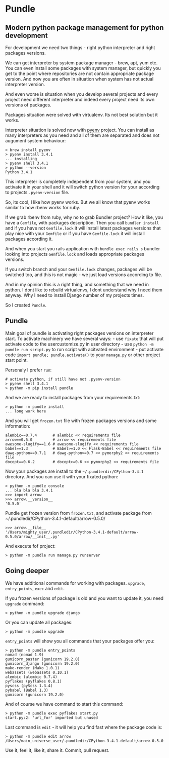 Pundle
======


Modern python package management for python development
-------------------------------------------------------

For development we need two things - right python interpreter
and right packages versions.

We can get interpreter by system package manager - brew, apt, yum etc.
You can even install some packages with system manager, but
quickly you get to the point where repositories are not contain
appropriate package version. And now you are often in situation
when system has not actual interpreter version.

And even worse is situation when you develop several projects
and every project need different interpreter and indeed every
project need its own versions of packages.

Packages situation were solved with virtualenv. Its not best solution
but it works.

Interpreter situation is solved now with [pyenv](https://github.com/yyuu/pyenv)
project. You can install as many interpreters as you need
and all of them are separated and does not augument system
behaviour:

    > brew install pyenv
    > pyenv install 3.4.1
    ... installing
    > pyenv shell 3.4.1
    > python --version
    Python 3.4.1

This interpreter is completely independent from your system, and
you activate it in your shell and it will switch python version
for your according to projects ``.pyenv-version`` file.


So, its cool, I like how pyenv works. But we all know that pyenv
works similar to how rbenv works for ruby.

If we grab rbenv from ruby, why no to grab Bundler project?
How it like, you have a ``Gemfile``, with packages description.
Then you call ``bundler install`` and if you have not ``Gemfile.lock``
it will install latest packages versions that play nice with your ``Gemfile``
or if you have ``Gemfile.lock`` it will install packages according it.

And when you start you rails application with ``bundle exec rails s``
bundler looking into projects ``Gemfile.lock`` and loads appropriate
packages versions.

If you switch branch and your ``Gemfile.lock`` changes, packages will be switched too,
and this is not magic - we just load versions according to file.

And in my opinion this is a right thing, and something that we need in python.
I dont like to rebuild virtualenvs, I dont understand why I need them anyway.
Why I need to install Django number of my projects times.

So I created ``Pundle``.

Pundle
------

Main goal of pundle is activating right packages versions on interpreter start.
To activate machinery we have several ways:
    - use ``fixate`` that will put activate code to the usercustomize.py in user directory
    - use ``python -m pundle run script.py`` to run script with acitvated environment
    - put activate code ``import pundle; pundle.activate()`` to your ``manage.py`` or other project start point.


Personaly I prefer ``run``:

    # activate python, if still have not .pyenv-version
    > pyenv shell 3.4.1
    > python -m pip install pundle

And we are ready to install packages from your requirements.txt:

    > python -m pundle install
    ... long work here

And you will get ``frozen.txt`` file with frozen packages versions and some information:

    alembic==0.7.4       # alembic << requirements file
    arrow==0.5.0         # arrow << requirements file
    awesome-slugify==1.6 # awesome-slugify << requirements file
    babel==1.3           # Babel>=1.0 << Flask-Babel << requirements file
    dawg-python==0.7.1   # dawg-python>=0.7 << pymorphy2 << requirements file
    docopt==0.6.2        # docopt>=0.6 << pymorphy2 << requirements file


Now your packages are install to the ``~/.pundlerdir/CPython-3.4.1`` directory.
And you can use it with your fixated python:

    > python -m pundle console
    ... bla bla bla 3.4.1
    >>> import arrow
    >>> arrow.__version__
    '0.5.0'

Pundle get frozen version from ``frozen.txt``, and activate package from ~/.pundledir/CPython-3.4.1-default/arrow-0.5.0/

    >>> arrow.__file__
    '/Users/mighty_user/.pundledir/CPython-3.4.1-default/arrow-0.5.0/arrow/__init__.py'

And execute fof project:

    > python -m pundle run manage.py runserver


Going deeper
------------

We have additional commands for working with packages. ``upgrade``, ``entry_points``, ``exec`` and ``edit``.

If you frozen versions of package is old and you want to update it, you need ``upgrade`` command:

    > python -m pundle upgrade django

Or you can update all packages:

    > python -m pundle upgrade

``entry_points`` will show you all commands that your packages offer you:

    > python -m pundle entry_points
    nomad (nomad 1.9)
    gunicorn_paster (gunicorn 19.2.0)
    gunicorn_django (gunicorn 19.2.0)
    mako-render (Mako 1.0.1)
    webassets (webassets 0.10.1)
    alembic (alembic 0.7.4)
    pyflakes (pyflakes 0.8.1)
    pyscss (pyScss 1.3.4)
    pybabel (Babel 1.3)
    gunicorn (gunicorn 19.2.0)

And of course we have command to start this command:

    > python -m pundle exec pyflakes start.py
    start.py:2: 'url_for' imported but unused

Last command is ``edit`` - it will help you find fast where the package code is:

    > python -m pundle edit arrow
    /Users/main_universe_user/.pundledir/CPython-3.4.1-default/arrow-0.5.0

Use it, feel it, like it, share it. Commit, pull request.
